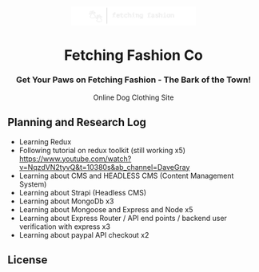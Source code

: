 <p align=center>
    <img src='./frontend/public/images/fetching-fashion-logo.png' alt='logo' width="250px">
    <h1 align=center>Fetching Fashion Co</h1>
    <h3 align=center>Get Your Paws on Fetching Fashion - The Bark of the Town!</h3>
    <p align=center>Online Dog Clothing Site</p>
</p>

## Planning and Research Log

- Learning Redux
- Following tutorial on redux toolkit (still working x5) https://www.youtube.com/watch?v=NqzdVN2tyvQ&t=10380s&ab_channel=DaveGray
- Learning about CMS and HEADLESS CMS (Content Management System)
- Learning about Strapi (Headless CMS)
- Learning about MongoDb x3
- Learning about Mongoose and Express and Node x5
- Learning about Express Router / API end points / backend user verification with express x3
- Learning about paypal API checkout x2

## License
